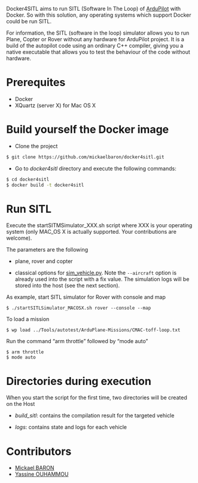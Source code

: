 Docker4SITL aims to run SITL (Software In The Loop) of [ArduPilot](http://ardupilot.org/) with Docker. So with this solution, any operating systems which support Docker could be run SITL. 

For information, the SITL (software in the loop) simulator allows you to run Plane, Copter or Rover without any hardware for ArduPilot project. It is a build of the autopilot code using an ordinary C++ compiler, giving you a native executable that allows you to test the behaviour of the code without hardware. 

# Prerequites

* Docker
* XQuartz (server X) for Mac OS X

# Build yourself the Docker image

* Clone the project

```bash
$ git clone https://github.com/mickaelbaron/docker4sitl.git
```

* Go to _docker4sitl_ directory and execute the following commands:

```bash
$ cd docker4sitl
$ docker build -t docker4sitl
```

# Run SITL

Execute the startSITMSimulator_XXX.sh script where XXX is your operating system (only MAC_OS X is actually supported. Your contributions are welcome).

The parameters are the following
  * plane, rover and copter

  * classical options for [sim_vehicle.py](https://github.com/ArduPilot/ardupilot/blob/master/Tools/autotest/sim_vehicle.py). Note the `--aircraft` option is already used into the script with a fix value. The simulation logs will be stored into the host (see the next section).  

As example, start SITL simulator for Rover with console and map

```
$ ./startSITLSimulator_MACOSX.sh rover --console --map
```

To load a mission

```
$ wp load ../Tools/autotest/ArduPlane-Missions/CMAC-toff-loop.txt
```

Run the command “arm throttle” followed by “mode auto”

```
$ arm throttle
$ mode auto
```

# Directories during execution

When you start the script for the first time, two directories will be created on the Host

* _build_sitl_: contains the compilation result for the targeted vehicle

* _logs_: contains state and logs for each vehicle

# Contributors

* [Mickael BARON](https://www.lias-lab.fr/members/mickaelbaron)
* [Yassine OUHAMMOU](https://www.lias-lab.fr/members/yassineouhammou)


